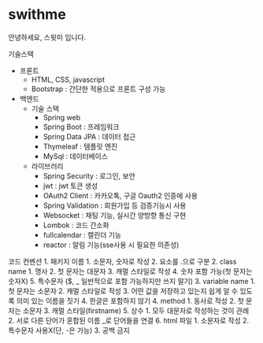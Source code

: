 # swithme
안녕하세요, 스윗미 입니다.

기술스택

- 프론트
    - HTML, CSS, javascript
    - Bootstrap : 간단한 적용으로 프론트 구성 가능
- 백엔드
    - 기술 스택
        - Spring web
        - Spring Boot : 프레임워크
        - Spring Data JPA : 데이터 접근
        - Thymeleaf : 템플릿 엔진
        - MySql : 데이터베이스
    - 라이브러리
        - Spring Security : 로그인, 보안
        - jwt : jwt 토큰 생성
        - OAuth2 Client : 카카오톡, 구글 Oauth2 인증에 사용
        - Spring Validation : 회원가입 등 검증기능시 사용
        - Websocket : 채팅 기능, 실시간 양방향 통신 구현
        - Lombok : 코드 간소화
        - fullcalendar : 캘린더 기능
        - reactor : 알림 기능(sse사용 시 필요한 의존성)
     
코드 컨벤션
    1. 패키지 이름
        1. 소문자, 숫자로 작성
        2. 요소를 .으로 구분
    2. class name
        1. 명사
        2. 첫  문자는 대문자
        3. 캐멀 스타일로 작성
        4. 숫자 포함 가능(첫 문자는 숫자X)
        5. 특수문자 ($, _ 일반적으로 포함 가능하지만 쓰지 말기)
    3. variable name
        1. 첫 문자는 소문자
        2. 캐멀 스타일로 작성
        3. 어떤 값을 저장하고 있는지 쉽게 알 수 있도록 의미 있는 이름을 짓기
        4. 한글은 포함하지 않기
    4. method
        1. 동사로 작성
        2. 첫 문자는 소문자
        3. 캐멀 스타일(firstname)
    5. 상수 
        1. 모두 대문자로 작성하는 것이 관례 
        2. 서로 다른 단어가 혼합된 이름 _로 단어들을 연결
    6. html 파일
        1. 소문자로 작성
        2. 특수문자 사용X(단, -은 가능)
        3. 공백 금지
